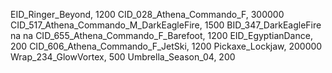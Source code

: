 EID_Ringer_Beyond, 1200
CID_028_Athena_Commando_F, 300000
CID_517_Athena_Commando_M_DarkEagleFire, 1500
BID_347_DarkEagleFire
na
na
CID_655_Athena_Commando_F_Barefoot, 1200
EID_EgyptianDance, 200
CID_606_Athena_Commando_F_JetSki, 1200
Pickaxe_Lockjaw, 200000
Wrap_234_GlowVortex, 500
Umbrella_Season_04, 200
